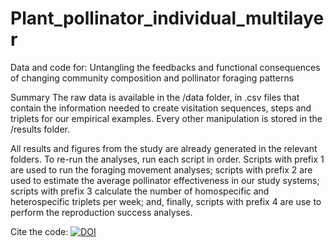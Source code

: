 # Plant_pollinator_individual_multilayer

Data and code for: Untangling the feedbacks and functional consequences of changing community composition and pollinator foraging patterns

Summary
The raw data is available in the /data folder, in .csv files that contain the information needed to create visitation sequences, steps and triplets for our empirical examples. Every other manipulation is stored in the /results folder.

All results and figures from the study are already generated in the relevant folders. To re-run the analyses, run each script in order. Scripts with prefix 1 are used to run the foraging movement analyses; scripts with prefix 2 are used to estimate the average pollinator effectiveness in our study systems; scripts with prefix 3 calculate the number of homospecific and heterospecific triplets per week; and, finally, scripts with prefix 4 are use to perform the reproduction success analyses.

Cite the code: [![DOI](https://zenodo.org/badge/808187240.svg)](https://zenodo.org/doi/10.5281/zenodo.11396555)
